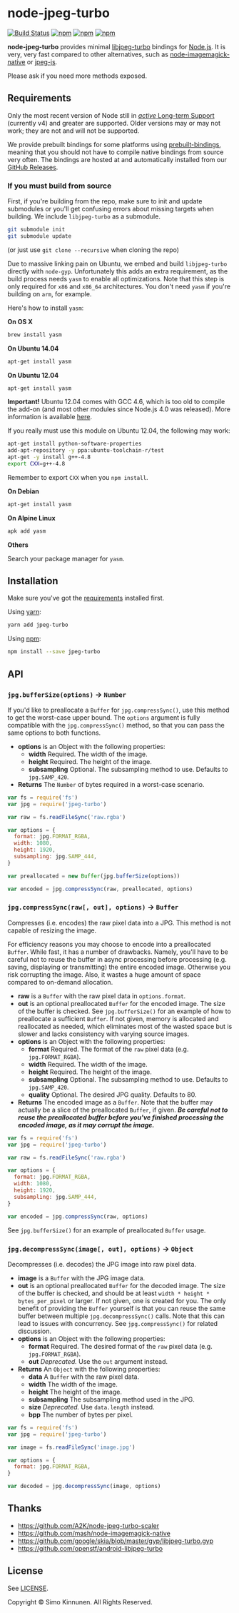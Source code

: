 # node-jpeg-turbo

[![Build Status](https://travis-ci.org/sorccu/node-jpeg-turbo.svg?branch=master)](https://travis-ci.org/sorccu/node-jpeg-turbo) [![npm](https://img.shields.io/npm/v/jpeg-turbo.svg)](https://www.npmjs.com/package/jpeg-turbo) [![npm](https://img.shields.io/npm/dm/jpeg-turbo.svg)](https://www.npmjs.com/package/jpeg-turbo) [![npm](https://img.shields.io/npm/l/jpeg-turbo.svg)](LICENSE)

**node-jpeg-turbo** provides minimal [libjpeg-turbo](http://libjpeg-turbo.virtualgl.org/) bindings for [Node.js](https://nodejs.org/). It is very, very fast compared to other alternatives, such as [node-imagemagick-native](https://github.com/mash/node-imagemagick-native) or [jpeg-js](https://github.com/eugeneware/jpeg-js).

Please ask if you need more methods exposed.

## Requirements

Only the most recent version of Node still in [*active* Long-term Support](https://github.com/nodejs/LTS#lts-schedule) (currently v4) and greater are supported. Older versions may or may not work; they are not and will not be supported.

We provide prebuilt bindings for some platforms using [prebuilt-bindings](https://github.com/sorccu/node-prebuilt-bindings), meaning that you should not have to compile native bindings from source very often. The bindings are hosted at and automatically installed from our [GitHub Releases](https://github.com/sorccu/node-jpeg-turbo).

### If you must build from source

First, if you're building from the repo, make sure to init and update submodules or you'll get confusing errors about missing targets when building. We include `libjpeg-turbo` as a submodule.

```bash
git submodule init
git submodule update
```

(or just use `git clone --recursive` when cloning the repo)

Due to massive linking pain on Ubuntu, we embed and build `libjpeg-turbo` directly with `node-gyp`. Unfortunately this adds an extra requirement, as the build process needs `yasm` to enable all optimizations. Note that this step is only required for `x86` and `x86_64` architectures. You don't need `yasm` if you're building on `arm`, for example.

Here's how to install `yasm`:

**On OS X**

```bash
brew install yasm
```

**On Ubuntu 14.04**

```bash
apt-get install yasm
```

**On Ubuntu 12.04**

```bash
apt-get install yasm
```

**Important!** Ubuntu 12.04 comes with GCC 4.6, which is too old to compile the add-on (and most other modules since Node.js 4.0 was released). More information is available [here](https://github.com/travis-ci/travis-ci/issues/1379).

If you really must use this module on Ubuntu 12.04, the following may work:

```bash
apt-get install python-software-properties
add-apt-repository -y ppa:ubuntu-toolchain-r/test
apt-get -y install g++-4.8
export CXX=g++-4.8
```

Remember to export `CXX` when you `npm install`.

**On Debian**

```bash
apt-get install yasm
```

**On Alpine Linux**

```bash
apk add yasm
```

**Others**

Search your package manager for `yasm`.

## Installation

Make sure you've got the [requirements](#requirements) installed first.

Using [yarn](https://yarnpkg.com/):

```sh
yarn add jpeg-turbo
```

Using [npm](https://www.npmjs.com/):

```sh
npm install --save jpeg-turbo
```

## API

### `jpg.bufferSize(options)` → `Number`

If you'd like to preallocate a `Buffer` for `jpg.compressSync()`, use this method to get the worst-case upper bound. The `options` argument is fully compatible with the `jpg.compressSync()` method, so that you can pass the same options to both functions.

* **options** is an Object with the following properties:
  - **width** Required. The width of the image.
  - **height** Required. The height of the image.
  - **subsampling** Optional. The subsampling method to use. Defaults to `jpg.SAMP_420`.
* **Returns** The `Number` of bytes required in a worst-case scenario.

```js
var fs = require('fs')
var jpg = require('jpeg-turbo')

var raw = fs.readFileSync('raw.rgba')

var options = {
  format: jpg.FORMAT_RGBA,
  width: 1080,
  height: 1920,
  subsampling: jpg.SAMP_444,
}

var preallocated = new Buffer(jpg.bufferSize(options))

var encoded = jpg.compressSync(raw, preallocated, options)
```

### `jpg.compressSync(raw[, out], options)` → `Buffer`

Compresses (i.e. encodes) the raw pixel data into a JPG. This method is not capable of resizing the image.

For efficiency reasons you may choose to encode into a preallocated `Buffer`. While fast, it has a number of drawbacks. Namely, you'll have to be careful not to reuse the buffer in async processing before processing (e.g. saving, displaying or transmitting) the entire encoded image. Otherwise you risk corrupting the image. Also, it wastes a huge amount of space compared to on-demand allocation.

* **raw** is a `Buffer` with the raw pixel data in `options.format`.
* **out** is an optional preallocated `Buffer` for the encoded image. The size of the buffer is checked. See `jpg.bufferSize()` for an example of how to preallocate a sufficient `Buffer`. If not given, memory is allocated and reallocated as needed, which eliminates most of the wasted space but is slower and lacks consistency with varying source images.
* **options** is an Object with the following properties:
  - **format** Required. The format of the `raw` pixel data (e.g. `jpg.FORMAT_RGBA`).
  - **width** Required. The width of the image.
  - **height** Required. The height of the image.
  - **subsampling** Optional. The subsampling method to use. Defaults to `jpg.SAMP_420`.
  - **quality** Optional. The desired JPG quality. Defaults to 80.
* **Returns** The encoded image as a `Buffer`. Note that the buffer may actually be a slice of the preallocated `Buffer`, if given. _**Be careful not to reuse the preallocated buffer before you've finished processing the encoded image, as it may corrupt the image.**_

```js
var fs = require('fs')
var jpg = require('jpeg-turbo')

var raw = fs.readFileSync('raw.rgba')

var options = {
  format: jpg.FORMAT_RGBA,
  width: 1080,
  height: 1920,
  subsampling: jpg.SAMP_444,
}

var encoded = jpg.compressSync(raw, options)
```

See `jpg.bufferSize()` for an example of preallocated `Buffer` usage.


### `jpg.decompressSync(image[, out], options)` → `Object`

Decompresses (i.e. decodes) the JPG image into raw pixel data.

* **image** is a `Buffer` with the JPG image data.
* **out** is an optional preallocated `Buffer` for the decoded image. The size of the buffer is checked, and should be at least `width * height * bytes_per_pixel` or larger. If not given, one is created for you. The only benefit of providing the `Buffer` yourself is that you can reuse the same buffer between multiple `jpg.decompressSync()` calls. Note that this can lead to issues with concurrency. See `jpg.compressSync()` for related discussion.
* **options** is an Object with the following properties:
  - **format** Required. The desired format of the `raw` pixel data (e.g. `jpg.FORMAT_RGBA`).
  - **out** _Deprecated._ Use the `out` argument instead.
* **Returns** An `Object` with the following properties:
  - **data** A `Buffer` with the raw pixel data.
  - **width** The width of the image.
  - **height** The height of the image.
  - **subsampling**  The subsampling method used in the JPG.
  - **size** _Deprecated._ Use `data.length` instead.
  - **bpp** The number of bytes per pixel.

```js
var fs = require('fs')
var jpg = require('jpeg-turbo')

var image = fs.readFileSync('image.jpg')

var options = {
  format: jpg.FORMAT_RGBA,
}

var decoded = jpg.decompressSync(image, options)
```

## Thanks

* https://github.com/A2K/node-jpeg-turbo-scaler
* https://github.com/mash/node-imagemagick-native
* https://github.com/google/skia/blob/master/gyp/libjpeg-turbo.gyp
* https://github.com/openstf/android-libjpeg-turbo

## License

See [LICENSE](LICENSE).

Copyright © Simo Kinnunen. All Rights Reserved.
